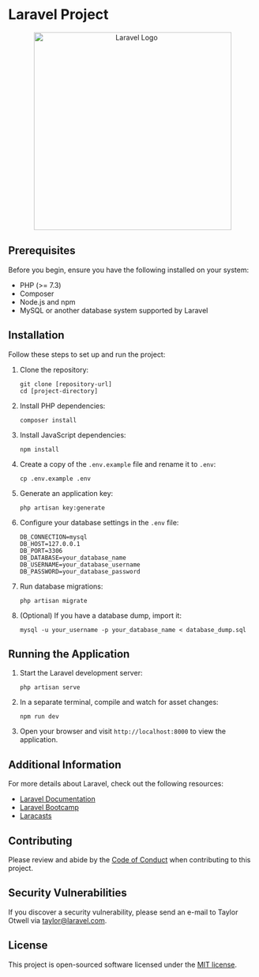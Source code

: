 # Laravel Project

<p align="center"><a href="https://laravel.com" target="_blank"><img src="https://raw.githubusercontent.com/laravel/art/master/logo-lockup/5%20SVG/2%20CMYK/1%20Full%20Color/laravel-logolockup-cmyk-red.svg" width="400" alt="Laravel Logo"></a></p>

## Prerequisites

Before you begin, ensure you have the following installed on your system:

- PHP (>= 7.3)
- Composer
- Node.js and npm
- MySQL or another database system supported by Laravel

## Installation

Follow these steps to set up and run the project:

1. Clone the repository:
   ```
   git clone [repository-url]
   cd [project-directory]
   ```

2. Install PHP dependencies:
   ```
   composer install
   ```

3. Install JavaScript dependencies:
   ```
   npm install
   ```

4. Create a copy of the `.env.example` file and rename it to `.env`:
   ```
   cp .env.example .env
   ```

5. Generate an application key:
   ```
   php artisan key:generate
   ```

6. Configure your database settings in the `.env` file:
   ```
   DB_CONNECTION=mysql
   DB_HOST=127.0.0.1
   DB_PORT=3306
   DB_DATABASE=your_database_name
   DB_USERNAME=your_database_username
   DB_PASSWORD=your_database_password
   ```

7. Run database migrations:
   ```
   php artisan migrate
   ```

8. (Optional) If you have a database dump, import it:
   ```
   mysql -u your_username -p your_database_name < database_dump.sql
   ```

## Running the Application

1. Start the Laravel development server:
   ```
   php artisan serve
   ```

2. In a separate terminal, compile and watch for asset changes:
   ```
   npm run dev
   ```

3. Open your browser and visit `http://localhost:8000` to view the application.

## Additional Information

For more details about Laravel, check out the following resources:

- [Laravel Documentation](https://laravel.com/docs)
- [Laravel Bootcamp](https://bootcamp.laravel.com)
- [Laracasts](https://laracasts.com)

## Contributing

Please review and abide by the [Code of Conduct](https://laravel.com/docs/contributions#code-of-conduct) when contributing to this project.

## Security Vulnerabilities

If you discover a security vulnerability, please send an e-mail to Taylor Otwell via [taylor@laravel.com](mailto:taylor@laravel.com).

## License

This project is open-sourced software licensed under the [MIT license](https://opensource.org/licenses/MIT).
